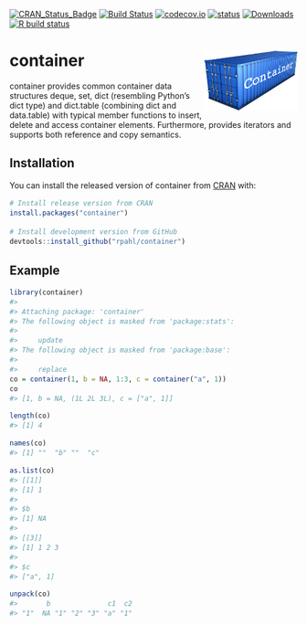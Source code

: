 
<!-- README.md is generated from README.Rmd. Please edit that file -->
<!-- badges: start -->

[![CRAN\_Status\_Badge](http://www.r-pkg.org/badges/version/container)](https://cran.r-project.org/package=container)
[![Build
Status](https://travis-ci.org/rpahl/container.png?branch=master)](https://travis-ci.org/rpahl/container)
[![codecov.io](https://codecov.io/github/rpahl/container/coverage.svg?branch=master)](https://codecov.io/github/rpahl/container?branch=master)
[![status](https://tinyverse.netlify.com/badge/container)](https://CRAN.R-project.org/package=container)
[![Downloads](http://cranlogs.r-pkg.org/badges/container)](http://www.r-pkg.org/pkg/container)
[![R build
status](https://github.com/rpahl/container/workflows/R-CMD-check/badge.svg)](https://github.com/rpahl/container/actions)
<!-- badges: end -->

# container <img src="images/logo.png" align="right" width="163" height="104"/>

container provides common container data structures deque, set, dict
(resembling Python’s dict type) and dict.table (combining dict and
data.table) with typical member functions to insert, delete and access
container elements. Furthermore, provides iterators and supports both
reference and copy semantics.

## Installation

You can install the released version of container from
[CRAN](https://CRAN.R-project.org) with:

``` r
# Install release version from CRAN
install.packages("container")

# Install development version from GitHub
devtools::install_github("rpahl/container")
```

## Example

``` r
library(container)
#> 
#> Attaching package: 'container'
#> The following object is masked from 'package:stats':
#> 
#>     update
#> The following object is masked from 'package:base':
#> 
#>     replace
co = container(1, b = NA, 1:3, c = container("a", 1))
co
#> [1, b = NA, (1L 2L 3L), c = ["a", 1]]
```

``` r
length(co)
#> [1] 4
```

``` r
names(co)
#> [1] ""  "b" ""  "c"
```

``` r
as.list(co)
#> [[1]]
#> [1] 1
#> 
#> $b
#> [1] NA
#> 
#> [[3]]
#> [1] 1 2 3
#> 
#> $c
#> ["a", 1]
```

``` r
unpack(co)
#>       b              c1  c2 
#> "1"  NA "1" "2" "3" "a" "1"
```
